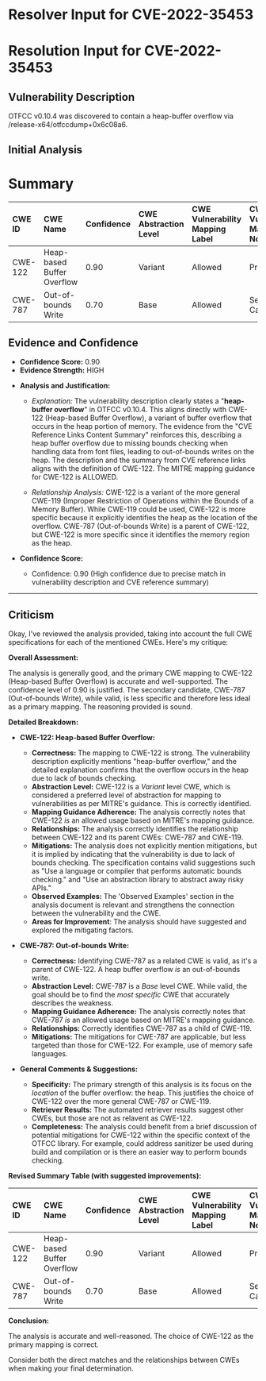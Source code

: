 # Resolver Input for CVE-2022-35453

# Resolution Input for CVE-2022-35453

## Vulnerability Description
OTFCC v0.10.4 was discovered to contain a heap-buffer overflow via /release-x64/otfccdump+0x6c08a6.

## Initial Analysis
# Summary
| CWE ID  | CWE Name                       | Confidence | CWE Abstraction Level | CWE Vulnerability Mapping Label | CWE-Vulnerability Mapping Notes |
| :-------- | :----------------------------- | :--------- | :-------------------- | :------------------------------ | :------------------------------ |
| CWE-122 | Heap-based Buffer Overflow | 0.90       | Variant               | Allowed                         | Primary CWE |
| CWE-787 | Out-of-bounds Write | 0.70       | Base               | Allowed                         | Secondary Candidate  |

## Evidence and Confidence

*   **Confidence Score:** 0.90
*   **Evidence Strength:** HIGH

- **Analysis and Justification:**
  - *Explanation:* The vulnerability description clearly states a "**heap-buffer overflow**" in OTFCC v0.10.4. This aligns directly with CWE-122 (Heap-based Buffer Overflow), a variant of buffer overflow that occurs in the heap portion of memory. The evidence from the "CVE Reference Links Content Summary" reinforces this, describing a heap buffer overflow due to missing bounds checking when handling data from font files, leading to out-of-bounds writes on the heap. The description and the summary from CVE reference links aligns with the definition of CWE-122. The MITRE mapping guidance for CWE-122 is ALLOWED.

  - *Relationship Analysis:* CWE-122 is a variant of the more general CWE-119 (Improper Restriction of Operations within the Bounds of a Memory Buffer). While CWE-119 could be used, CWE-122 is more specific because it explicitly identifies the heap as the location of the overflow. CWE-787 (Out-of-bounds Write) is a parent of CWE-122, but CWE-122 is more specific since it identifies the memory region as the heap.

- **Confidence Score:**
  - Confidence: 0.90 (High confidence due to precise match in vulnerability description and CVE reference summary)

---

## Criticism
Okay, I've reviewed the analysis provided, taking into account the full CWE specifications for each of the mentioned CWEs. Here's my critique:

**Overall Assessment:**

The analysis is generally good, and the primary CWE mapping to CWE-122 (Heap-based Buffer Overflow) is accurate and well-supported. The confidence level of 0.90 is justified. The secondary candidate, CWE-787 (Out-of-bounds Write), while valid, is less specific and therefore less ideal as a primary mapping. The reasoning provided is sound.

**Detailed Breakdown:**

*   **CWE-122: Heap-based Buffer Overflow:**
    *   **Correctness:**  The mapping to CWE-122 is strong. The vulnerability description explicitly mentions "heap-buffer overflow," and the detailed explanation confirms that the overflow occurs in the heap due to lack of bounds checking.
    *   **Abstraction Level:** CWE-122 is a *Variant* level CWE, which is considered a preferred level of abstraction for mapping to vulnerabilities as per MITRE's guidance.  This is correctly identified.
    *   **Mapping Guidance Adherence:** The analysis correctly notes that CWE-122 *is* an allowed usage based on MITRE's mapping guidance.
    *   **Relationships:** The analysis correctly identifies the relationship between CWE-122 and its parent CWEs: CWE-787 and CWE-119.
    *   **Mitigations:** The analysis does not explicitly mention mitigations, but it is implied by indicating that the vulnerability is due to lack of bounds checking. The specification contains valid suggestions such as "Use a language or compiler that performs automatic bounds checking." and "Use an abstraction library to abstract away risky APIs."
    *   **Observed Examples:** The 'Observed Examples' section in the analysis document is relevant and strengthens the connection between the vulnerability and the CWE.
    *   **Areas for Improvement**: The analysis should have suggested and explored the mitigating factors.

*   **CWE-787: Out-of-bounds Write:**
    *   **Correctness:** Identifying CWE-787 as a related CWE is valid, as it's a parent of CWE-122.  A heap buffer overflow *is* an out-of-bounds write.
    *   **Abstraction Level:** CWE-787 is a *Base* level CWE. While valid, the goal should be to find the *most specific* CWE that accurately describes the weakness.
    *   **Mapping Guidance Adherence:** The analysis correctly notes that CWE-787 *is* an allowed usage based on MITRE's mapping guidance.
    *   **Relationships:** Correctly identifies CWE-787 as a child of CWE-119.
    *   **Mitigations:** The mitigations for CWE-787 are applicable, but less targeted than those for CWE-122. For example, use of memory safe languages.

*   **General Comments & Suggestions:**

    *   **Specificity:** The primary strength of this analysis is its focus on the *location* of the buffer overflow: the heap. This justifies the choice of CWE-122 over the more general CWE-787 or CWE-119.
    *   **Retriever Results:** The automated retriever results suggest other CWEs, but those are not as relavent as CWE-122.
    *   **Completeness:** The analysis could benefit from a brief discussion of potential mitigations for CWE-122 within the specific context of the OTFCC library.  For example, could address sanitizer be used during build and compilation or is there an easier way to perform bounds checking.

**Revised Summary Table (with suggested improvements):**

| CWE ID  | CWE Name                       | Confidence | CWE Abstraction Level | CWE Vulnerability Mapping Label | CWE-Vulnerability Mapping Notes |
| :-------- | :----------------------------- | :--------- | :-------------------- | :------------------------------ | :------------------------------ |
| CWE-122 | Heap-based Buffer Overflow | 0.90       | Variant               | Allowed                         | Primary CWE |
| CWE-787 | Out-of-bounds Write | 0.70       | Base               | Allowed                         | Secondary Candidate  |

**Conclusion:**

The analysis is accurate and well-reasoned. The choice of CWE-122 as the primary mapping is correct.

Consider both the direct matches and the relationships between CWEs
when making your final determination.
        